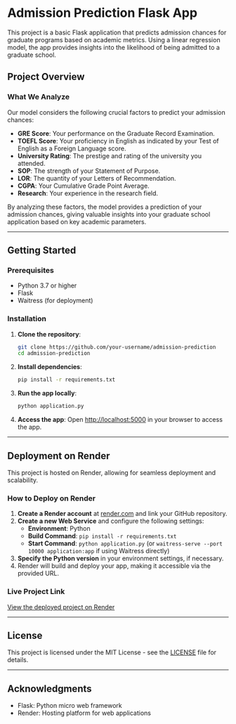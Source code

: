 # Admission Prediction Flask App

This project is a basic Flask application that predicts admission chances for graduate programs based on academic metrics. Using a linear regression model, the app provides insights into the likelihood of being admitted to a graduate school.

## Project Overview

### What We Analyze

Our model considers the following crucial factors to predict your admission chances:

- **GRE Score**: Your performance on the Graduate Record Examination.
- **TOEFL Score**: Your proficiency in English as indicated by your Test of English as a Foreign Language score.
- **University Rating**: The prestige and rating of the university you attended.
- **SOP**: The strength of your Statement of Purpose.
- **LOR**: The quantity of your Letters of Recommendation.
- **CGPA**: Your Cumulative Grade Point Average.
- **Research**: Your experience in the research field.

By analyzing these factors, the model provides a prediction of your admission chances, giving valuable insights into your graduate school application based on key academic parameters.

---

## Getting Started

### Prerequisites

- Python 3.7 or higher
- Flask
- Waitress (for deployment)

### Installation

1. **Clone the repository**:
    ```bash
    git clone https://github.com/your-username/admission-prediction
    cd admission-prediction
    ```

2. **Install dependencies**:
    ```bash
    pip install -r requirements.txt
    ```

3. **Run the app locally**:
    ```bash
    python application.py
    ```

4. **Access the app**:
   Open [http://localhost:5000](http://localhost:5000) in your browser to access the app.

---

## Deployment on Render

This project is hosted on Render, allowing for seamless deployment and scalability.

### How to Deploy on Render

1. **Create a Render account** at [render.com](https://render.com) and link your GitHub repository.
2. **Create a new Web Service** and configure the following settings:
    - **Environment**: Python
    - **Build Command**: `pip install -r requirements.txt`
    - **Start Command**: `python application.py` (or `waitress-serve --port 10000 application:app` if using Waitress directly)
3. **Specify the Python version** in your environment settings, if necessary.
4. Render will build and deploy your app, making it accessible via the provided URL.

### Live Project Link

[View the deployed project on Render](https://your-render-url.onrender.com)

---

## License

This project is licensed under the MIT License - see the [LICENSE](LICENSE) file for details.

---

## Acknowledgments

- Flask: Python micro web framework
- Render: Hosting platform for web applications

